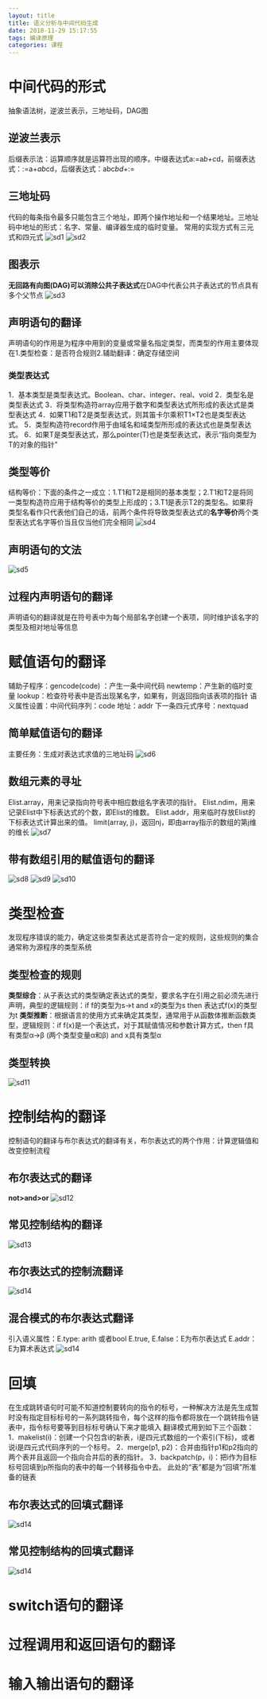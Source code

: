 ```yaml
---
layout: title
title: 语义分析与中间代码生成
date: 2018-11-29 15:17:55
tags: 编译原理
categories: 课程
---
```

# 中间代码的形式
抽象语法树，逆波兰表示，三地址码，DAG图
## 逆波兰表示
后缀表示法：运算顺序就是运算符出现的顺序。中缀表达式a:=a*b+c*d，前缀表达式：:=a+*ab*cd，后缀表达式：abc*bd*+:=
 <!--more--> 
## 三地址码
代码的每条指令最多只能包含三个地址，即两个操作地址和一个结果地址。三地址码中地址的形式：名字、常量、编译器生成的临时变量。
常用的实现方式有三元式和四元式
![sd1](/语义分析与中间代码生成/p1.png "四元式")
![sd2](/语义分析与中间代码生成/p2.png "三元式")
## 图表示
**无回路有向图(DAG)**可以**消除公共子表达式**在DAG中代表公共子表达式的节点具有多个父节点
![sd3](/语义分析与中间代码生成/p3.png "图表示")
## 声明语句的翻译
声明语句的作用是为程序中用到的变量或常量名指定类型，而类型的作用主要体现在1.类型检查：是否符合规则2.辅助翻译：确定存储空间
### 类型表达式
1．基本类型是类型表达式。Boolean、char、integer、real、void
2．类型名是类型表达式
3．将类型构造符array应用于数字和类型表达式所形成的表达式是类型表达式
4．如果T1和T2是类型表达式，则其笛卡尔乘积T1×T2也是类型表达式。
5．类型构造符record作用于由域名和域类型所形成的表达式也是类型表达式。
6．如果T是类型表达式，那么pointer(T)也是类型表达式，表示“指向类型为T的对象的指针”
## 类型等价
结构等价：下面的条件之一成立：1.T1和T2是相同的基本类型；2.T1和T2是将同一类型构造符应用于结构等价的类型上形成的；3.T1是表示T2的类型名。如果将类型名看作只代表他们自己的话，前两个条件将导致类型表达式的**名字等价**两个类型表达式名字等价当且仅当他们完全相同
![sd4](/语义分析与中间代码生成/p4.png "等价实例")
## 声明语句的文法
![sd5](/语义分析与中间代码生成/p5.png "声明语句的文法")
## 过程内声明语句的翻译
声明语句的翻译就是在符号表中为每个局部名字创建一个表项，同时维护该名字的类型及相对地址等信息
# 赋值语句的翻译
辅助子程序：gencode(code) ：产生一条中间代码 newtemp：产生新的临时变量 lookup：检查符号表中是否出现某名字，如果有，则返回指向该表项的指针
语义属性设置：中间代码序列：code 地址：addr 下一条四元式序号：nextquad
## 简单赋值语句的翻译
主要任务：生成对表达式求值的三地址码
![sd6](/语义分析与中间代码生成/p6.png "简单赋值语句的翻译")
## 数组元素的寻址
Elist.array，用来记录指向符号表中相应数组名字表项的指针。
Elist.ndim，用来记录Elist中下标表达式的个数，即Elist的维数。
Elist.addr，用来临时存放Elist的下标表达式计算出来的值。
limit(array, j)，返回nj，即由array指示的数组的第j维的维长
![sd7](/语义分析与中间代码生成/p7.png "数组元素的寻址计算")
## 带有数组引用的赋值语句的翻译
![sd8](/语义分析与中间代码生成/p9.png "赋值语句的翻译")
![sd9](/语义分析与中间代码生成/p8.png "赋值语句的翻译")
![sd10](/语义分析与中间代码生成/p10.png "例：A为一个10*20的整型数组")
# 类型检查
发现程序错误的能力，确定这些类型表达式是否符合一定的规则，这些规则的集合通常称为源程序的类型系统
## 类型检查的规则
**类型综合**：从子表达式的类型确定表达式的类型，要求名字在引用之前必须先进行声明，典型的逻辑规则：if f的类型为s→t and x的类型为s then 表达式f(x)的类型为t 
**类型推断**：根据语言的使用方式来确定其类型，通常用于从函数体推断函数类型，逻辑规则：if f(x)是一个表达式，对于其赋值情况和参数计算方式，then  f具有类型α→β (两个类型变量α和β) and x具有类型α 
## 类型转换
![sd11](/语义分析与中间代码生成/p11.png "类型转换实例")
# 控制结构的翻译
控制语句的翻译与布尔表达式的翻译有关，布尔表达式的两个作用：计算逻辑值和改变控制流程
## 布尔表达式的翻译
**not>and>or**
![sd12](/语义分析与中间代码生成/p12.png "实例")
## 常见控制结构的翻译
![sd13](/语义分析与中间代码生成/p13.png "常见控制结构的翻译")
## 布尔表达式的控制流翻译
![sd14](/语义分析与中间代码生成/p14.png "布尔表达式的控制流翻译")
## 混合模式的布尔表达式翻译
引入语义属性：E.type:  arith 或者bool E.true, E.false：E为布尔表达式 E.addr：E为算术表达式
![sd14](/语义分析与中间代码生成/p15.png "混合模式的布尔表达式翻译")
# 回填
在生成跳转语句时可能不知道控制要转向的指令的标号，一种解决方法是先生成暂时没有指定目标标号的一系列跳转指令，每个这样的指令都将放在一个跳转指令链表中，指令标号要等到目标标号确认下来才能填入
翻译模式用到如下三个函数：
1．makelist(i)：创建一个只包含i的新表，i是四元式数组的一个索引(下标)，或者说i是四元式代码序列的一个标号。 
2．merge(p1, p2)：合并由指针p1和p2指向的两个表并且返回一个指向合并后的表的指针。 
3．backpatch(p，i)：把i作为目标标号回填到p所指向的表中的每一个转移指令中去。
此处的“表”都是为“回填”所准备的链表
## 布尔表达式的回填式翻译
![sd14](/语义分析与中间代码生成/p16.png "混合模式的布尔表达式翻译")
## 常见控制结构的回填式翻译
![sd14](/语义分析与中间代码生成/p17.png "常见控制结构的回填式翻译")
# switch语句的翻译
# 过程调用和返回语句的翻译
# 输入输出语句的翻译